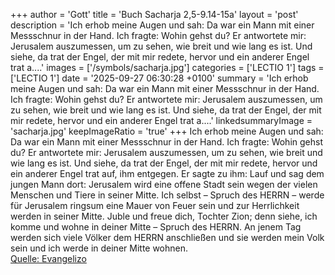 +++
author = 'Gott'
title = 'Buch Sacharja 2,5-9.14-15a'
layout = 'post'
description = 'Ich erhob meine Augen und sah: Da war ein Mann mit einer Messschnur in der Hand. Ich fragte: Wohin gehst du? Er antwortete mir: Jerusalem auszumessen, um zu sehen, wie breit und wie lang es ist. Und siehe, da trat der Engel, der mit mir redete, hervor und ein anderer Engel trat a....'
images = ['/symbols/sacharja.jpg']
categories = ['LECTIO 1']
tags = ['LECTIO 1']
date = '2025-09-27 06:30:28 +0100'
summary = 'Ich erhob meine Augen und sah: Da war ein Mann mit einer Messschnur in der Hand. Ich fragte: Wohin gehst du? Er antwortete mir: Jerusalem auszumessen, um zu sehen, wie breit und wie lang es ist. Und siehe, da trat der Engel, der mit mir redete, hervor und ein anderer Engel trat a....'
linkedsummaryImage = 'sacharja.jpg'
keepImageRatio = 'true'
+++
Ich erhob meine Augen und sah: Da war ein Mann mit einer Messschnur in der Hand.
Ich fragte: Wohin gehst du? Er antwortete mir: Jerusalem auszumessen, um zu sehen, wie breit und wie lang es ist.
Und siehe, da trat der Engel, der mit mir redete, hervor und ein anderer Engel trat auf, ihm entgegen.<!--more-->
Er sagte zu ihm: Lauf und sag dem jungen Mann dort: Jerusalem wird eine offene Stadt sein wegen der vielen Menschen und Tiere in seiner Mitte.
Ich selbst – Spruch des HERRN – werde für Jerusalem ringsum eine Mauer von Feuer sein und zur Herrlichkeit werden in seiner Mitte.
Juble und freue dich, Tochter Zion; denn siehe, ich komme und wohne in deiner Mitte – Spruch des HERRN.
An jenem Tag werden sich viele Völker dem HERRN anschließen und sie werden mein Volk sein und ich werde in deiner Mitte wohnen.<br> [Quelle: Evangelizo](https://evangeliumtagfuertag.org/DE/gospel)